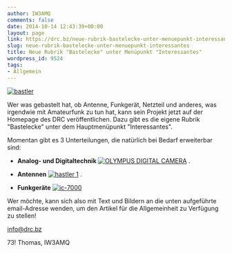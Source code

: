 ```yaml
---
author: IW3AMQ
comments: false
date: 2014-10-14 12:43:39+00:00
layout: page
link: https://drc.bz/neue-rubrik-bastelecke-unter-menuepunkt-interessantes/
slug: neue-rubrik-bastelecke-unter-menuepunkt-interessantes
title: Neue Rubrik "Bastelecke" unter Menüpunkt "Interessantes"
wordpress_id: 9524
tags:
- Allgemein
---
```


[![bastler](https://drc.bz/wp-content/uploads/2014/10/bastler.jpg)](https://drc.bz/wp-content/uploads/2014/10/bastler.jpg)




Wer was gebastelt hat, ob Antenne, Funkgerät, Netzteil und anderes, was irgendwie mit Amateurfunk zu tun hat, kann sein Projekt jetzt auf der Homepage des DRC veröffentlichen. Dazu gibt es die eigene Rubrik "Bastelecke" unter dem Hauptmenüpunkt "Interessantes".




Momentan gibt es 3 Unterteilungen, die natürlich bei Bedarf erweiterbar sind:



	
  * **Analog- und Digitaltechnik**
[![OLYMPUS DIGITAL CAMERA](https://drc.bz/wp-content/uploads/2014/10/platine-fertig-foto-300x225.jpg)](https://drc.bz/wp-content/uploads/2014/10/platine-fertig-foto.jpg)
.

	
  * **Antennen**
[![hastler 1](https://drc.bz/wp-content/uploads/2009/12/hastler-1.jpg)](https://drc.bz/wp-content/uploads/2009/12/hastler-1.jpg)
.

	
  * **Funkgeräte**
[![ic-7000](https://drc.bz/wp-content/uploads/2009/12/ic-7000-300x198.jpg)](https://drc.bz/wp-content/uploads/2009/12/ic-7000.jpg)


Wer möchte, kann sich also mit Text und Bildern an die unten aufgeführte email-Adresse wenden, um den Artikel für die Allgemeinheit zu Verfügung zu stellen!

[info@drc.bz](mailto:info@drc.bz)

73! Thomas, IW3AMQ
